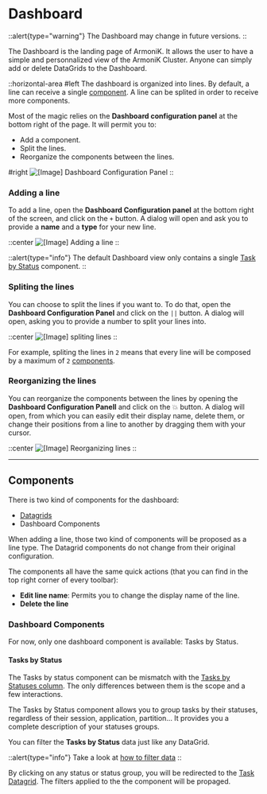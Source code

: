 # Dashboard

::alert{type="warning"}
The Dashboard may change in future versions.
::

The Dashboard is the landing page of ArmoniK. It allows the user to have a simple and personnalized view of the ArmoniK Cluster. Anyone can simply add or delete DataGrids to the Dashboard.

::horizontal-area
#left
The dashboard is organized into lines. By default, a line can receive a single [component](#components). A line can be splited in order to receive more components.

Most of the magic relies on the **Dashboard configuration panel** at the bottom right of the page. It will permit you to:

- Add a component.
- Split the lines.
- Reorganize the components between the lines.

#right
![\[Image\] Dashboard Configuration Panel](/dashboard-configuration-panel.png)
::

### Adding a line

To add a line, open the **Dashboard Configuration panel** at the bottom right of the screen, and click on the `+` button. A dialog will open and ask you to provide a **name** and a **type** for your new line.

::center
![\[Image\] Adding a line](/armonik-add-line.png)
::

::alert{type="info"}
The default Dashboard view only contains a single [Task by Status](#tasks-by-status) component.
::

### Spliting the lines

You can choose to split the lines if you want to. To do that, open the **Dashboard Configuration Panel** and click on the `||` button. A dialog will open, asking you to provide a number to split your lines into.

::center
![\[Image\] spliting lines](/armonik-spliting-lines.png)
::

For example, spliting the lines in `2` means that every line will be composed by a maximum of `2` [components](#components).

### Reorganizing the lines

You can reorganize the components between the lines by opening the **Dashboard Configuration Panell** and click on the 💥 button. A dialog will open, from which you can easily edit their display name, delete them, or change their positions from a line to another by dragging them with your cursor.

::center
![\[Image\] Reorganizing lines](/armonik-reorganizing-lines.png)
::

---

## Components

There is two kind of components for the dashboard:
- [Datagrids](./6.DataGrids/1.introduction.md)
- Dashboard Components

When adding a line, those two kind of components will be proposed as a line type. The Datagrid components do not change from their original configuration.

The components all have the same quick actions (that you can find in the top right corner of every toolbar):

- **Edit line name**: Permits you to change the display name of the line.
- **Delete the line**

### Dashboard Components

For now, only one dashboard component is available: Tasks by Status.

#### Tasks by Status

The Tasks by status component can be mismatch with the [Tasks by Statuses column](./6.DataGrids/3.columns.md#tasks-by-statuses). The only differences between them is the scope and a few interactions.

The Tasks by Status component allows you to group tasks by their statuses, regardless of their session, application, partition... It provides you a complete description of your statuses groups.

You can filter the **Tasks by Status** data just like any DataGrid.

::alert{type="info"}
Take a look at [how to filter data](./6.DataGrids/6.filtering.md#how-filters-work)
::

By clicking on any status or status group, you will be redirected to the [Task Datagrid](./7.Data/4.Tasks.md). The filters applied to the the component will be propaged.